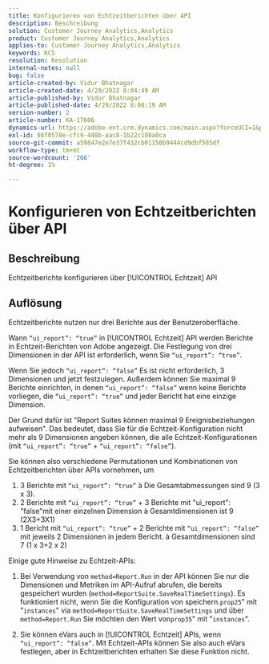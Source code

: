 ```yaml
---
title: Konfigurieren von Echtzeitberichten über API
description: Beschreibung
solution: Customer Journey Analytics,Analytics
product: Customer Journey Analytics,Analytics
applies-to: Customer Journey Analytics,Analytics
keywords: KCS
resolution: Resolution
internal-notes: null
bug: false
article-created-by: Vidur Bhatnagar
article-created-date: 4/29/2022 8:04:49 AM
article-published-by: Vidur Bhatnagar
article-published-date: 4/29/2022 8:08:19 AM
version-number: 2
article-number: KA-17606
dynamics-url: https://adobe-ent.crm.dynamics.com/main.aspx?forceUCI=1&pagetype=entityrecord&etn=knowledgearticle&id=98a76807-93c7-ec11-a7b6-0022480a1de4
exl-id: 86f0578e-cfc9-448b-aac8-1b22c108a0ca
source-git-commit: a59847e2e7e37f432cb01150b9444cd9dbf585df
workflow-type: tm+mt
source-wordcount: '266'
ht-degree: 1%

---
```


# Konfigurieren von Echtzeitberichten über API

## Beschreibung

Echtzeitberichte konfigurieren über [!UICONTROL Echtzeit] API

## Auflösung

Echtzeitberichte nutzen nur drei Berichte aus der Benutzeroberfläche.

Wann `“ui_report”: “true”` in [!UICONTROL Echtzeit] API werden Berichte in Echtzeit-Berichten von Adobe angezeigt. Die Festlegung von drei Dimensionen in der API ist erforderlich, wenn Sie `“ui_report”: “true”`.

Wenn Sie jedoch `“ui_report”: “false”` Es ist nicht erforderlich, 3 Dimensionen und jetzt festzulegen. Außerdem können Sie maximal 9 Berichte einrichten, in denen `“ui_report”: “false”` wenn keine Berichte vorliegen, die `“ui_report”: “true”` und jeder Bericht hat eine einzige Dimension.

Der Grund dafür ist &quot;Report Suites können maximal 9 Ereignisbeziehungen aufweisen&quot;. Das bedeutet, dass Sie für die Echtzeit-Konfiguration nicht mehr als 9 Dimensionen angeben können, die alle Echtzeit-Konfigurationen (mit `“ui_report”: “true”` + `“ui_report”: “false”`).

Sie können also verschiedene Permutationen und Kombinationen von Echtzeitberichten über APIs vornehmen, um

1. 3 Berichte mit `“ui_report”: “true”` à Die Gesamtabmessungen sind 9 (3 x 3).
1. 2 Berichte mit `“ui_report”: “true”` + 3 Berichte mit &quot;ui_report&quot;: &quot;false&quot;mit einer einzelnen Dimension à Gesamtdimensionen ist 9 (2X3+3X1)
1. 1 Bericht mit `“ui_report”: “true”` + 2 Berichte mit `“ui_report”: “false”` mit jeweils 2 Dimensionen in jedem Bericht. à Gesamtdimensionen sind 7 (1 x 3+2 x 2)

Einige gute Hinweise zu Echtzeit-APIs:

1. Bei Verwendung von `method=Report.Run` in der API können Sie nur die Dimensionen und Metriken im API-Aufruf abrufen, die bereits gespeichert wurden (`method=ReportSuite.SaveRealTimeSettings`). Es funktioniert nicht, wenn Sie die Konfiguration von speichern.`prop25`&quot; mit &quot;`instances`&quot; via `method=ReportSuite.SaveRealTimeSettings` und über `method=Report.Run` Sie möchten den Wert von`prop35`&quot; mit &quot;`instances`&quot;.

1. Sie können eVars auch in [!UICONTROL Echtzeit] APIs, wenn `“ui_report”: “false”`. Mit Echtzeit-APIs können Sie also auch eVars festlegen, aber in Echtzeitberichten erhalten Sie diese Funktion nicht.
